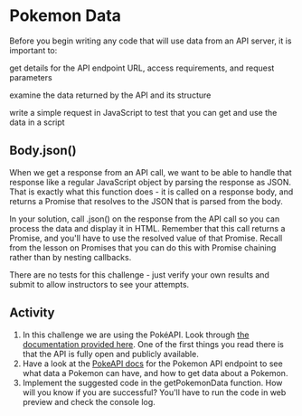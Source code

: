 # Pokemon Data

Before you begin writing any code that will use data from an API server, it is important to:

get details for the API endpoint URL, access requirements, and request parameters 

examine the data returned by the API and its structure

write a simple request in JavaScript to test that you can get and use the data in a script

## Body.json()

When we get a response from an API call, we want to be able to handle that response like a regular JavaScript object by parsing the response as JSON. That is exactly what this function does - it is called on a response body, and returns a Promise that resolves to the JSON that is parsed from the body. 

In your solution, call .json() on the response from the API call so you can process the data and display it in HTML. Remember that this call returns a Promise, and you'll have to use the resolved value of that Promise. Recall from the lesson on Promises that you can do this with Promise chaining rather than by nesting callbacks.

There are no tests for this challenge - just verify your own results and submit to allow instructors to see your attempts.

## Activity

1. In this challenge we are using the PokéAPI. Look through [the documentation provided here](https://pokeapi.co/docs/v2#info). One of the first things you read there is that the API is fully open and publicly available. 
2. Have a look at the [PokeAPI docs](https://pokeapi.co/docs/v2#pokemon) for the Pokemon API endpoint to see what data a Pokemon can have, and how to get data about a Pokemon. 
3. Implement the suggested code in the getPokemonData function. How will you know if you are successful? You'll have to run the code in web preview and check the console log.